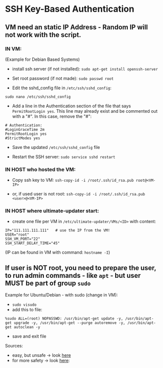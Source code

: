 # SSH Key-Based Authentication

## VM need an static IP Address - Random IP will not work with the script.

### IN VM:
(Example for Debian Based Systems)

- install ssh server (if not installed):
`sudo apt-get install openssh-server`

- Set root password (if not made):
`sudo passwd root`

- Edit the sshd_config file in `/etc/ssh/sshd_config`:

`sudo nano /etc/ssh/sshd_config`

- Add a line in the Authentication section of the file that says `PermitRootLogin yes`. This line may already exist and be commented out with a "#". In this case, remove the "#":
```
# Authentication:
#LoginGraceTime 2m
PermitRootLogin yes
#StrictModes yes
```

- Save the updated `/etc/ssh/sshd_config` file

- Restart the SSH server:
`sudo service sshd restart`


### IN HOST who hosted the VM:
- Copy ssh key to VM:
`ssh-copy-id -i /root/.ssh/id_rsa.pub root@<VM-IP>`

- or, if used user is not root:
`ssh-copy-id -i /root/.ssh/id_rsa.pub <user>@<VM-IP>`


### IN HOST where ultimate-updater start:
- create one file per VM in `/etc/ultimate-updater/VMs/<ID>` with content:

```
IP="111.111.111.111"   # use the IP from the VM!
USER="root"
SSH_VM_PORT="22"
SSH_START_DELAY_TIME="45"
```
(IP can be found in VM with command: `hostname -I`)


## If user is NOT root, you need to prepare the user, to run admin commands - like `apt` - but user MUST be part of group `sudo`

Example for Ubuntu/Debian - with sudo (change in VM):

- `sudo visudo`
- add this to file:

`%sudo ALL=(root) NOPASSWD: /usr/bin/apt-get update -y, /usr/bin/apt-get upgrade -y, /usr/bin/apt-get --purge autoremove -y, /usr/bin/apt-get autoclean -y`
- save and exit file

Sources:
- easy, but unsafe -> look [here](https://askubuntu.com/questions/74054/run-apt-get-without-sudo)
- for more safety -> look [here](https://stackoverflow.com/questions/73397309/how-do-i-enable-passwordless-sudo-for-all-options-for-a-command):
